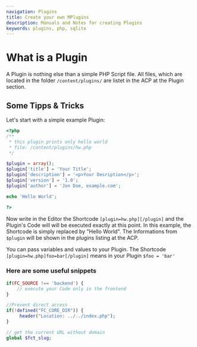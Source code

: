 ```yaml
---
navigation: Plugins
title: Create your own MPlugins
description: Manuals and Notes for creating Plugins
keywords: plugins, php, sqlite
---
```


# What is a Plugin

A Plugin is nothing else than a simple PHP Script file. All files, which are located in the folder ```/content/plugins/``` are listet in the ACP at the Plugin section.

## Some Tipps & Tricks

Let's start with a simple example Plugin:

```PHP
<?php
/**
 * this plugin prints only hello world
 * file: /content/plugins/hw.php
 */

$plugin = array();
$plugin['title'] = 'Your Title';
$plugin['description'] = '<p>Your Desription</p>';
$plugin['version'] = '1.0';
$plugin['author'] = 'Jon Doe, example.com';

echo 'Hello World';

?>
```

Now write in the Editor the Shortcode ```[plugin=hw.php][/plugin]``` and the Plugin's Code will will be executed exactly at this point. In this example, the Shortcode is simply replaced by "Hello World". The Informations from ```$plugin``` will be shown in the plugins listing at the ACP.

You can pass variables and values to your Plugin. The Shortcode ```[plugin=hw.php]foo=bar[/plugin]``` means in your Plugin ```$foo = 'bar'```

### Here are some useful snippets

```PHP
if(FC_SOURCE !== 'backend') {
	// execute your Code only in the frontend
}

//Prevent direct access
if(!defined("FC_CORE_DIR")) {
	 header("Location: ../../index.php");
}

// get the current URL without domain
global $fct_slug;

```

